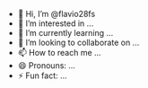 - 👋 Hi, I’m @flavio28fs
- 👀 I’m interested in ...
- 🌱 I’m currently learning ...
- 💞️ I’m looking to collaborate on ...
- 📫 How to reach me ...
- 😄 Pronouns: ...
- ⚡ Fun fact: ...

<!---
flavio28fs/flavio28fs is a ✨ special ✨ repository because its `README.md` (this file) appears on your GitHub profile.
You can click the Preview link to take a look at your changes.
--->
